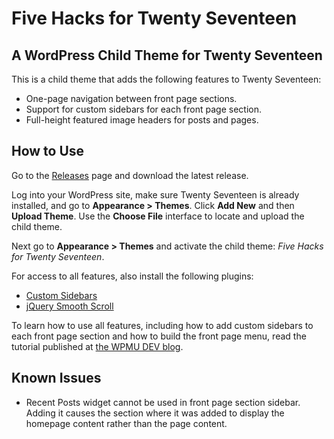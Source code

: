 # Five Hacks for Twenty Seventeen
## A WordPress Child Theme for Twenty Seventeen

This is a child theme that adds the following features to Twenty Seventeen:

- One-page navigation between front page sections.
- Support for custom sidebars for each front page section.
- Full-height featured image headers for posts and pages.

## How to Use

Go to the [Releases](https://github.com/jpen365/five-hacks-for-twenty-seventeen/releases) page and download the latest release. 

Log into your WordPress site, make sure Twenty Seventeen is already installed, and go to **Appearance > Themes**. Click **Add New** and then **Upload Theme**. Use the **Choose File** interface to locate and upload the child theme.

Next go to **Appearance > Themes** and activate the child theme: *Five Hacks for Twenty Seventeen*.

For access to all features, also install the following plugins:

- [Custom Sidebars](https://wordpress.org/plugins/custom-sidebars/)
- [jQuery Smooth Scroll](https://wordpress.org/plugins/jquery-smooth-scroll/)

To learn how to use all features, including how to add custom sidebars to each front page section and how to build the front page menu, read the tutorial published at [the WPMU DEV blog](http://premium.wpumdev.org/blog).

## Known Issues

- Recent Posts widget cannot be used in front page section sidebar. Adding it causes the section where it was added to display the homepage content rather than the page content.